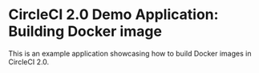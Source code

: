 # CircleCI 2.0 Demo Application: Building Docker image

This is an example application showcasing how to build Docker images in CircleCI 2.0.
